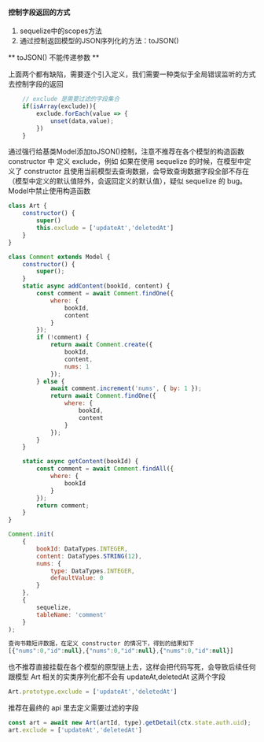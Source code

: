#### 控制字段返回的方式

1. sequelize中的scopes方法
2. 通过控制返回模型的JSON序列化的方法：toJSON()

** toJSON() 不能传递参数 **

上面两个都有缺陷，需要逐个引入定义，我们需要一种类似于全局错误监听的方式去控制字段的返回

```js
    // exclude 是需要过滤的字段集合
    if(isArray(exclude)){
        exclude.forEach(value => {
            unset(data,value);
        })
    }
```

通过强行给基类Model添加toJSON()控制，注意不推荐在各个模型的构造函数 constructor 中 定义 exclude，例如
如果在使用 sequelize 的时候，在模型中定义了 constructor 且使用当前模型去查询数据，会导致查询数据字段全部不存在（模型中定义的默认值除外，会返回定义的默认值），疑似 sequelize 的 bug。Model中禁止使用构造函数

```js
class Art {
    constructor() {
        super()
        this.exclude = ['updateAt','deletedAt']
    }
}

class Comment extends Model {
    constructor() {
        super();
    }
    static async addContent(bookId, content) {
        const comment = await Comment.findOne({
            where: {
                bookId,
                content
            }
        });
        if (!comment) {
            return await Comment.create({
                bookId,
                content,
                nums: 1
            });
        } else {
            await comment.increment('nums', { by: 1 });
            return await Comment.findOne({
                where: {
                    bookId,
                    content
                }
            });
        }
    }

    static async getContent(bookId) {
        const comment = await Comment.findAll({
            where: {
                bookId
            }
        });
        return comment;
    }
}

Comment.init(
    {
        bookId: DataTypes.INTEGER,
        content: DataTypes.STRING(12),
        nums: {
            type: DataTypes.INTEGER,
            defaultValue: 0
        }
    },
    {
        sequelize,
        tableName: 'comment'
    }
);

查询书籍短评数据，在定义 constructor 的情况下，得到的结果如下
[{"nums":0,"id":null},{"nums":0,"id":null},{"nums":0,"id":null}]
```

也不推荐直接挂载在各个模型的原型链上去，这样会把代码写死，会导致后续任何跟模型 Art 相关的实类序列化都不会有 updateAt,deletedAt 这两个字段

```js
Art.prototype.exclude = ['updateAt','deletedAt']
```

推荐在最终的 api 里去定义需要过滤的字段

```js
const art = await new Art(artId, type).getDetail(ctx.state.auth.uid);
art.exclude = ['updateAt','deletedAt']
```
